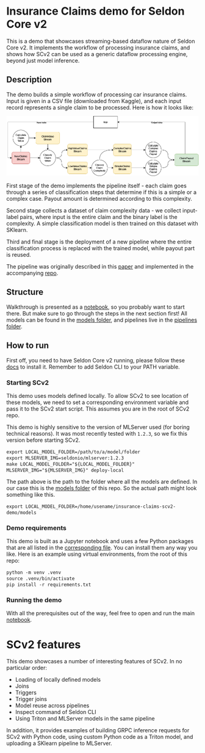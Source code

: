 # Insurance Claims demo for Seldon Core v2

This is a demo that showcases streaming-based dataflow nature of Seldon Core v2. It implements the workflow of processing insurance claims, and shows how SCv2 can be used as a generic dataflow processing engine, beyond just model inference.


## Description

The demo builds a simple workflow of processing car insurance claims. Input is given in a CSV file (downloaded from Kaggle), and each input record represents a single claim to be processed. Here is how it looks like:

![insurance claims pipeline](https://raw.githubusercontent.com/mlatcl/fbp-vs-soa/main/insurance_claims/diagrams/insurance_claims_fbp_min.png?raw=true)

First stage of the demo implements the pipeline itself - each claim goes through a series of classification steps that determine if this is a simple or a complex case. Payout amount is determined according to this complexity.

Second stage collects a dataset of claim complexity data - we collect input-label pairs, where input is the entire claim and the binary label is the complexity. A simple classification model is then trained on this dataset with SKlearn.

Third and final stage is the deployment of a new pipeline where the entire classification process is replaced with the trained model, while payout part is reused.

The pipeline was originally described in this [paper](https://dl.acm.org/doi/abs/10.1145/3522664.3528601) and implemented in the accompanying [repo](https://github.com/mlatcl/fbp-vs-soa/tree/main/insurance_claims).

## Structure

Walkthrough is presented as a [notebook](/insurance_claims_pipeline.ipynb), so you probably want to start there. But make sure to go through the steps in the next section first! All models can be found in the [models folder](/models), and pipelines live in the [pipelines folder](/pipelines).


## How to run

First off, you need to have Seldon Core v2 running, please follow these [docs](https://docs.seldon.io/projects/seldon-core/en/v2/contents/getting-started/docker-installation/index.html) to install it. Remember to add Seldon CLI to your PATH variable.

### Starting SCv2
This demo uses models defined locally. To allow SCv2 to see location of these models, we need to set a corresponding environment variable and pass it to the SCv2 start script. This assumes you are in the root of SCv2 repo.

This demo is highly sensitive to the version of MLServer used (for boring technical reasons). It was most recently tested with `1.2.3`, so we fix this version before starting SCv2.

```
export LOCAL_MODEL_FOLDER=/path/to/a/model/folder
export MLSERVER_IMG=seldonio/mlserver:1.2.3
make LOCAL_MODEL_FOLDER="${LOCAL_MODEL_FOLDER}" MLSERVER_IMG="${MLSERVER_IMG}" deploy-local
```

The path above is the path to the folder where all the models are defined. In our case this is the [models folder](/models) of this repo. So the actual path might look something like this.

```
export LOCAL_MODEL_FOLDER=/home/usename/insurance-claims-scv2-demo/models
```

### Demo requirements

This demo is built as a Jupyter notebook and uses a few Python packages that are all listed in the [corresponding file](/requirements.txt). You can install them any way you like. Here is an example using virtual environments, from the root of this repo:

```
python -m venv .venv
source .venv/bin/activate
pip install -r requirements.txt
```

### Running the demo

With all the prerequisites out of the way, feel free to open and run the main [notebook](/insurance_claims_pipeline.ipynb).

# SCv2 features

This demo showcases a number of interesting features of SCv2. In no particular order:
* Loading of locally defined models
* Joins
* Triggers
* Trigger joins
* Model reuse across pipelines
* Inspect command of Seldon CLI
* Using Triton and MLServer models in the same pipeline

In addition, it provides examples of building GRPC inference requests for SCv2 with Python code, using custom Python code as a Triton model, and uploading a SKlearn pipeline to MLServer.
